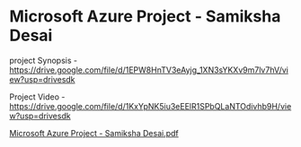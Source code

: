 # Microsoft Azure Project - Samiksha Desai

project Synopsis - https://drive.google.com/file/d/1EPW8HnTV3eAyjg_1XN3sYKXv9m7lv7hV/view?usp=drivesdk       

Project Video - https://drive.google.com/file/d/1KxYpNK5iu3eEElR1SPbQLaNTOdivhb9H/view?usp=drivesdk     

[Microsoft Azure Project - Samiksha Desai.pdf](https://github.com/samud07/Microsoft-Azure-Project---Samiksha-Desai/files/13191425/Microsoft.Azure.Project.-.Samiksha.Desai.pdf)
























